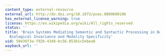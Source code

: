 ```yaml
---
content_type: external-resource
external_url: http://dx.doi.org/10.1073/pnas.0809609106
has_external_license_warning: true
license: https://en.wikipedia.org/wiki/All_rights_reserved
status: ''
title: 'Brain Systems Mediating Semantic and Syntactic Processing in Deaf Native Signers:
  Biological Invariance and Modality Specificity'
uid: 50e36f3a-f92b-4348-bc56-85381c5ebea8
wayback_url: ''
---
```

